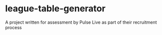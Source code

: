 # league-table-generator
A project written for assessment by Pulse Live as part of their recruitment process
